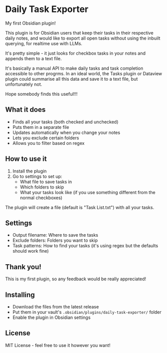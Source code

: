 # Daily Task Exporter

My first Obsidian plugin! 

This plugin is for Obsidian users that keep their tasks in their respective daily notes, and would like to export all open tasks without using the inbuilt querying, for realtime use with LLMs.

It's pretty simple - it just looks for checkbox tasks in your notes and appends them to a text file.

It's basically a manual API to make daily tasks and task completion accessible to other progrms. In an ideal world, the Tasks plugin or Dataview plugin could summarise all this data and save it to a text file, but unfortunately not.

Hope somebody finds this useful!!!

## What it does

- Finds all your tasks (both checked and unchecked)
- Puts them in a separate file
- Updates automatically when you change your notes
- Lets you exclude certain folders
- Allows you to filter based on regex

## How to use it

1. Install the plugin
2. Go to settings to set up:
   - What file to save tasks in
   - Which folders to skip
   - What your tasks look like (if you use something different from the normal checkboxes)

The plugin will create a file (default is "Task List.txt") with all your tasks.

## Settings

- Output filename: Where to save the tasks
- Exclude folders: Folders you want to skip 
- Task patterns: How to find your tasks (it's using regex but the defaults should work fine)

## Thank you!

This is my first plugin, so any feedback would be really appreciated! 

## Installing

- Download the files from the latest release
- Put them in your vault's `.obsidian/plugins/daily-task-exporter/` folder
- Enable the plugin in Obsidian settings

## License

MIT License - feel free to use it however you want!
